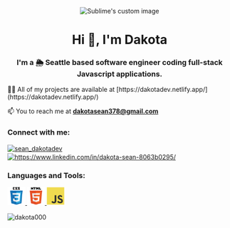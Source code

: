 <p align="center"><img src="https://media0.giphy.com/media/ZxD0jpZ5s0nMfvJSF1/giphy.gif?raw=true" alt="Sublime's custom image"/></p>

<h1 align="center">Hi 👋, I'm Dakota</h1>

<h3 align="center">I'm a 🌦️ Seattle based software engineer coding full-stack Javascript applications.</h3>
 👨‍💻 All of my projects are available at [https://dakotadev.netlify.app/](https://dakotadev.netlify.app/)

 📫 You to reach me at **dakotasean378@gmail.com**

<h3 align="left">Connect with me:</h3>
<p align="left">
<a href="https://twitter.com/sean_dakotadev" target="blank"><img align="center" src="https://raw.githubusercontent.com/rahuldkjain/github-profile-readme-generator/master/src/images/icons/Social/twitter.svg" alt="sean_dakotadev" height="30" width="40" /></a>
<a href="https://linkedin.com/in/https://www.linkedin.com/in/dakota-sean-8063b0295/" target="blank"><img align="center" src="https://raw.githubusercontent.com/rahuldkjain/github-profile-readme-generator/master/src/images/icons/Social/linked-in-alt.svg" alt="https://www.linkedin.com/in/dakota-sean-8063b0295/" height="30" width="40" /></a>
</p>

<h3 align="left">Languages and Tools:</h3>
<p align="left"> <a href="https://www.w3schools.com/css/" target="_blank" rel="noreferrer"> <img src="https://raw.githubusercontent.com/devicons/devicon/master/icons/css3/css3-original-wordmark.svg" alt="css3" width="40" height="40"/> </a> <a href="https://www.w3.org/html/" target="_blank" rel="noreferrer"> <img src="https://raw.githubusercontent.com/devicons/devicon/master/icons/html5/html5-original-wordmark.svg" alt="html5" width="40" height="40"/> </a> <a href="https://developer.mozilla.org/en-US/docs/Web/JavaScript" target="_blank" rel="noreferrer"> <img src="https://raw.githubusercontent.com/devicons/devicon/master/icons/javascript/javascript-original.svg" alt="javascript" width="40" height="40"/> </a> </p>

<p><img align="center" src="https://github-readme-streak-stats.herokuapp.com/?user=dakota000&" alt="dakota000" /></p>
